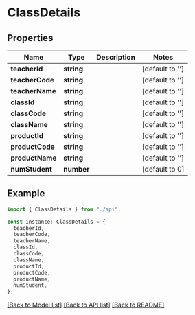 # ClassDetails

## Properties

| Name            | Type       | Description | Notes           |
| --------------- | ---------- | ----------- | --------------- |
| **teacherId**   | **string** |             | [default to ''] |
| **teacherCode** | **string** |             | [default to ''] |
| **teacherName** | **string** |             | [default to ''] |
| **classId**     | **string** |             | [default to ''] |
| **classCode**   | **string** |             | [default to ''] |
| **className**   | **string** |             | [default to ''] |
| **productId**   | **string** |             | [default to ''] |
| **productCode** | **string** |             | [default to ''] |
| **productName** | **string** |             | [default to ''] |
| **numStudent**  | **number** |             | [default to 0]  |

## Example

```typescript
import { ClassDetails } from "./api";

const instance: ClassDetails = {
  teacherId,
  teacherCode,
  teacherName,
  classId,
  classCode,
  className,
  productId,
  productCode,
  productName,
  numStudent,
};
```

[[Back to Model list]](../README.md#documentation-for-models) [[Back to API list]](../README.md#documentation-for-api-endpoints) [[Back to README]](../README.md)
